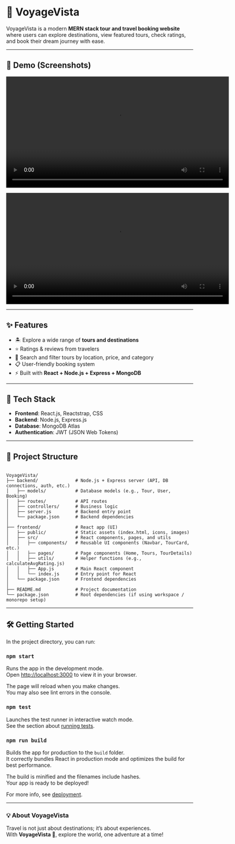 # 🌅 VoyageVista  

VoyageVista is a modern **MERN stack tour and travel booking website** where users can explore destinations, view featured tours, check ratings, and book their dream journey with ease.  

---
## 📸 Demo (Screenshots)  
<video src="tour recording.mp4" controls width="600"></video>

<video src="https://github.com/ishu7219/VoyageVista-/raw/main/tour%20recording%20(1).mp4" 
       controls 
       width="600">
</video>


---

## ✨ Features  
- 🏝️ Explore a wide range of **tours and destinations**  
- ⭐ Ratings & reviews from travelers  
- 🔎 Search and filter tours by location, price, and category  
- 📋 User-friendly booking system  
- ⚡ Built with **React + Node.js + Express + MongoDB**  

---


## 🚀 Tech Stack  
- **Frontend**: React.js, Reactstrap, CSS  
- **Backend**: Node.js, Express.js  
- **Database**: MongoDB Atlas  
- **Authentication**: JWT (JSON Web Tokens)  

---

## 📂 Project Structure

```

VoyageVista/
├── backend/              # Node.js + Express server (API, DB connections, auth, etc.)
│   ├── models/           # Database models (e.g., Tour, User, Booking)
│   ├── routes/           # API routes
│   ├── controllers/      # Business logic
│   ├── server.js         # Backend entry point
│   └── package.json      # Backend dependencies
│
├── frontend/             # React app (UI)
│   ├── public/           # Static assets (index.html, icons, images)
│   ├── src/              # React components, pages, and utils
│   │   ├── components/   # Reusable UI components (Navbar, TourCard, etc.)
│   │   ├── pages/        # Page components (Home, Tours, TourDetails)
│   │   ├── utils/        # Helper functions (e.g., calculateAvgRating.js)
│   │   ├── App.js        # Main React component
│   │   └── index.js      # Entry point for React
│   └── package.json      # Frontend dependencies
│
├── README.md             # Project documentation
└── package.json          # Root dependencies (if using workspace / monorepo setup)
```




---




## 🛠️ Getting Started  

In the project directory, you can run:  

### `npm start`  

Runs the app in the development mode.  
Open [http://localhost:3000](http://localhost:3000) to view it in your browser.  

The page will reload when you make changes.  
You may also see lint errors in the console.  

### `npm test`  

Launches the test runner in interactive watch mode.  
See the section about [running tests](https://facebook.github.io/create-react-app/docs/running-tests).  

### `npm run build`  

Builds the app for production to the `build` folder.  
It correctly bundles React in production mode and optimizes the build for best performance.  

The build is minified and the filenames include hashes.  
Your app is ready to be deployed!  

For more info, see [deployment](https://facebook.github.io/create-react-app/docs/deployment).  



---


### 💡 About VoyageVista  
Travel is not just about destinations; it’s about experiences.  
With **VoyageVista 🌅**, explore the world, one adventure at a time!  

